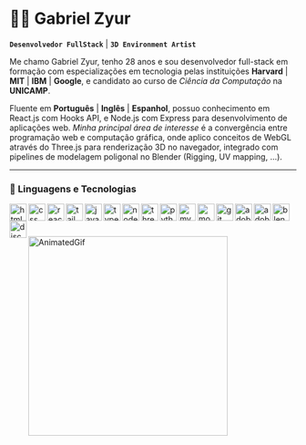 # 👨‍💻 Gabriel Zyur

**`Desenvolvedor FullStack`** | **`3D Environment Artist`**

Me chamo Gabriel Zyur, tenho 28 anos e sou desenvolvedor full-stack em formação com especializações em tecnologia pelas instituições **Harvard** | **MIT** | **IBM** | **Google**, e candidato ao curso de *Ciência da Computação* na **UNICAMP**.

Fluente em **Português** | **Inglês** | **Espanhol**, possuo conhecimento em React.js com Hooks API, e Node.js com Express para desenvolvimento de aplicações web. *Minha principal área de interesse* é a convergência entre programação web e computação gráfica, onde aplico conceitos de WebGL através do Three.js para renderização 3D no navegador, integrado com pipelines de modelagem poligonal no Blender (Rigging, UV mapping, ...).

---

### 🤖 Linguagens e Tecnologias

  <img src="https://skillicons.dev/icons?i=html" align="left" width="30px" alt="html logo" />
  <img src="https://skillicons.dev/icons?i=css" align="left" width="30px" alt="css logo"  />
  <img src="https://skillicons.dev/icons?i=react" align="left" width="30px" alt="react logo"  />
  <img src="https://skillicons.dev/icons?i=tailwind" align="left" width="30px" alt="tailwindcss logo"  />
  <img src="https://skillicons.dev/icons?i=js" align="left" width="30px" alt="javascript logo"  />
  <img src="https://skillicons.dev/icons?i=ts" align="left" width="30px" alt="typescript logo"  />
  <img src="https://skillicons.dev/icons?i=nodejs" align="left" width="30px" alt="nodejs logo"  />
  <img src="https://skillicons.dev/icons?i=threejs" align="left" width="30px" alt="threejs logo"  />
  <img src="https://skillicons.dev/icons?i=py" align="left" width="30px" alt="python logo"  />
  <img src="https://skillicons.dev/icons?i=mysql" align="left" width="30px" alt="mysql logo"  />
  <img src="https://skillicons.dev/icons?i=mongodb" align="left" width="30px" alt="mongodb logo"  />
  <img src="https://skillicons.dev/icons?i=git" align="left" width="30px" alt="git logo"  />
  <img src="https://skillicons.dev/icons?i=ps" align="left" width="30px" alt="adobephotoshop logo"  />
  <img src="https://skillicons.dev/icons?i=ai" align="left" width="30px" alt="adobeillustrator logo"  />
  <img src="https://skillicons.dev/icons?i=blender" align="left" width="30px" alt="blender logo"  />
  <img src="https://skillicons.dev/icons?i=discord" align="left" width="30px" alt="discord logo"  />
</div>

<br/>
<br/>

###  

<p>
  <img 
    align="left" 
    alt="AnimatedGif" 
    height="350" 
    style="padding-right: 10px;" 
    src="https://wallpaperaccess.com/full/8351321.gif" 
  />
